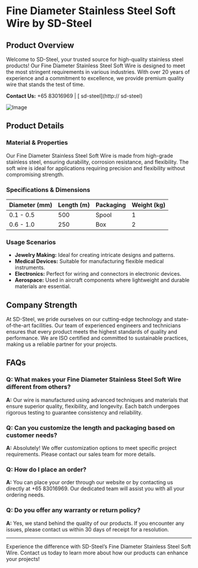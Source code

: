 # Fine Diameter Stainless Steel Soft Wire by SD-Steel

## Product Overview

Welcome to SD-Steel, your trusted source for high-quality stainless steel products! Our Fine Diameter Stainless Steel Soft Wire is designed to meet the most stringent requirements in various industries. With over 20 years of experience and a commitment to excellence, we provide premium quality wire that stands the test of time.

**Contact Us:** +65 83016969 | [ sd-steel](http:// sd-steel)

![Image](https://github.com/user-attachments/assets/2567258e-e124-4816-932d-1809bd27ef0b)

## Product Details

### Material & Properties
Our Fine Diameter Stainless Steel Soft Wire is made from high-grade stainless steel, ensuring durability, corrosion resistance, and flexibility. The soft wire is ideal for applications requiring precision and flexibility without compromising strength.

### Specifications & Dimensions
| Diameter (mm) | Length (m) | Packaging | Weight (kg) |
|---------------|------------|-----------|-------------|
| 0.1 - 0.5     | 500        | Spool     | 1           |
| 0.6 - 1.0     | 250        | Box       | 2           |

### Usage Scenarios
- **Jewelry Making:** Ideal for creating intricate designs and patterns.
- **Medical Devices:** Suitable for manufacturing flexible medical instruments.
- **Electronics:** Perfect for wiring and connectors in electronic devices.
- **Aerospace:** Used in aircraft components where lightweight and durable materials are essential.

## Company Strength

At SD-Steel, we pride ourselves on our cutting-edge technology and state-of-the-art facilities. Our team of experienced engineers and technicians ensures that every product meets the highest standards of quality and performance. We are ISO certified and committed to sustainable practices, making us a reliable partner for your projects.

## FAQs

### Q: What makes your Fine Diameter Stainless Steel Soft Wire different from others?
**A:** Our wire is manufactured using advanced techniques and materials that ensure superior quality, flexibility, and longevity. Each batch undergoes rigorous testing to guarantee consistency and reliability.

### Q: Can you customize the length and packaging based on customer needs?
**A:** Absolutely! We offer customization options to meet specific project requirements. Please contact our sales team for more details.

### Q: How do I place an order?
**A:** You can place your order through our website or by contacting us directly at +65 83016969. Our dedicated team will assist you with all your ordering needs.

### Q: Do you offer any warranty or return policy?
**A:** Yes, we stand behind the quality of our products. If you encounter any issues, please contact us within 30 days of receipt for a resolution.

---

Experience the difference with SD-Steel’s Fine Diameter Stainless Steel Soft Wire. Contact us today to learn more about how our products can enhance your projects!